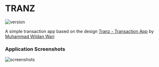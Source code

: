 # TRANZ

![version](https://img.shields.io/badge/Version-1.0.0-green.svg)

A simple transaction app based on the design [Tranz - Transaction App](https://www.uplabs.com/posts/tranz-transaction-app) by [Muhammad Wildan Wari](https://www.uplabs.com/wildanwari)

### Application Screenshots

![screenshots](https://raw.githubusercontent.com/cujslive/flutter-demo-tranz/master/screenshots.jpg)
